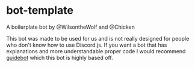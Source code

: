 # bot-template
A boilerplate bot by @WilsontheWolf and @Chicken

This bot was made to be used for us and is not really designed for people who don't know 
how to use Discord.js. If you want a bot that has explanations and more understandable 
proper code I would recommend [guidebot](https://github.com/anidiotsguide/guidebot)
which this bot is highly based off.